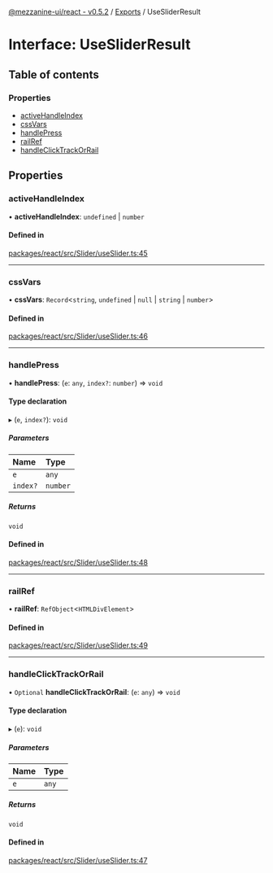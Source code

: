 [@mezzanine-ui/react - v0.5.2](../README.md) / [Exports](../modules.md) / UseSliderResult

# Interface: UseSliderResult

## Table of contents

### Properties

- [activeHandleIndex](usesliderresult.md#activehandleindex)
- [cssVars](usesliderresult.md#cssvars)
- [handlePress](usesliderresult.md#handlepress)
- [railRef](usesliderresult.md#railref)
- [handleClickTrackOrRail](usesliderresult.md#handleclicktrackorrail)

## Properties

### activeHandleIndex

• **activeHandleIndex**: `undefined` \| `number`

#### Defined in

[packages/react/src/Slider/useSlider.ts:45](https://github.com/Mezzanine-UI/mezzanine/blob/83e0173/packages/react/src/Slider/useSlider.ts#L45)

___

### cssVars

• **cssVars**: `Record`<`string`, `undefined` \| ``null`` \| `string` \| `number`\>

#### Defined in

[packages/react/src/Slider/useSlider.ts:46](https://github.com/Mezzanine-UI/mezzanine/blob/83e0173/packages/react/src/Slider/useSlider.ts#L46)

___

### handlePress

• **handlePress**: (`e`: `any`, `index?`: `number`) => `void`

#### Type declaration

▸ (`e`, `index?`): `void`

##### Parameters

| Name | Type |
| :------ | :------ |
| `e` | `any` |
| `index?` | `number` |

##### Returns

`void`

#### Defined in

[packages/react/src/Slider/useSlider.ts:48](https://github.com/Mezzanine-UI/mezzanine/blob/83e0173/packages/react/src/Slider/useSlider.ts#L48)

___

### railRef

• **railRef**: `RefObject`<`HTMLDivElement`\>

#### Defined in

[packages/react/src/Slider/useSlider.ts:49](https://github.com/Mezzanine-UI/mezzanine/blob/83e0173/packages/react/src/Slider/useSlider.ts#L49)

___

### handleClickTrackOrRail

• `Optional` **handleClickTrackOrRail**: (`e`: `any`) => `void`

#### Type declaration

▸ (`e`): `void`

##### Parameters

| Name | Type |
| :------ | :------ |
| `e` | `any` |

##### Returns

`void`

#### Defined in

[packages/react/src/Slider/useSlider.ts:47](https://github.com/Mezzanine-UI/mezzanine/blob/83e0173/packages/react/src/Slider/useSlider.ts#L47)
